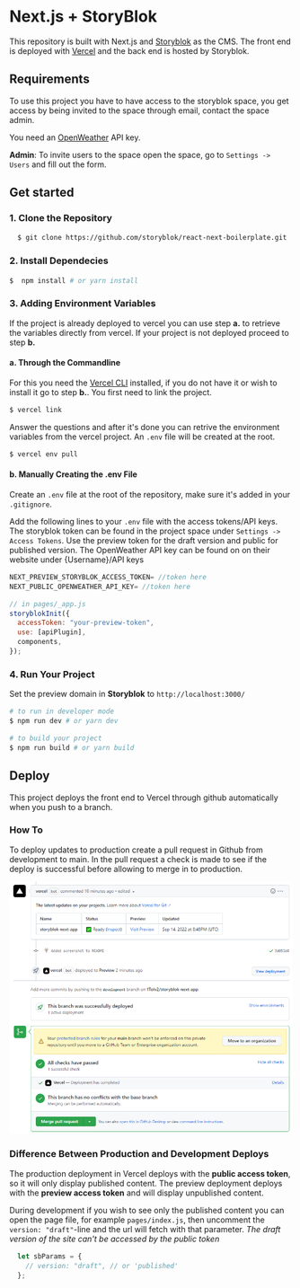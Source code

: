 # Next.js + StoryBlok

This repository is built with Next.js and [Storyblok](https://www.storyblok.com) as the CMS. The front end is deployed with [Vercel](https://vercel.com) and the back end is hosted by Storyblok.

## Requirements
To use this project you have to have access to the storyblok space, you get access by being invited to the space through email, contact the space admin. 

You need an [OpenWeather](https://openweathermap.org/) API key.

**Admin**: To invite users to the space open the space, go to `Settings -> Users` and fill out the form.

## Get started

### 1. Clone the Repository
```sh
  $ git clone https://github.com/storyblok/react-next-boilerplate.git
```

### 2. Install Dependecies 
```sh
$  npm install # or yarn install
```

### 3. Adding Environment Variables
If the project is already deployed to vercel you can use step **a.** to retrieve the variables directly from vercel. If your project is not deployed proceed to step **b.**
#### **a. Through the Commandline**
For this you need the [Vercel CLI](https://vercel.com/docs/cli) installed, if you do not have it or wish to install it go to step **b.**. You first need to link the project.
```sh
$ vercel link
``` 
Answer the questions and after it's done you can retrive the environment variables from the vercel project. An `.env` file will be created at the root. 
```sh
$ vercel env pull
```

#### **b. Manually Creating the .env File**
Create an `.env` file at the root of the repository, make sure it's added in your `.gitignore`.

Add the following lines to your `.env` file with the access tokens/API keys. The storyblok token can be found in the project space under `Settings -> Access Tokens`.
Use the preview token for the draft version and public for published version.
The OpenWeather API key can be found on on their website under {Username}/API keys 

```js
NEXT_PREVIEW_STORYBLOK_ACCESS_TOKEN= //token here
NEXT_PUBLIC_OPENWEATHER_API_KEY= //token here
```

```js
// in pages/_app.js
storyblokInit({
  accessToken: "your-preview-token",
  use: [apiPlugin],
  components,
});
```

### 4. Run Your Project
Set the preview domain in <strong>Storyblok</strong> to `http://localhost:3000/`

```sh
# to run in developer mode
$ npm run dev # or yarn dev
```

```sh
# to build your project
$ npm run build # or yarn build
```


## Deploy
This project deploys the front end to Vercel through github automatically when you push to a branch.

### **How To**
To deploy updates to production create a pull request in Github from development to main. In the pull request a check is made to see if the deploy is successful before allowing to merge in to production.

<img src="/public/pull-request-verification-screenshot.png" alt="screenshot of an approved pull request"/>

### **Difference Between Production and Development Deploys**

The production deployment in Vercel deploys with the **public access token**, so it will only display published content. The preview deployment deploys with the **preview access token** and will display unpublished content.

During development if you wish to see only the published content you can open the page file, for example `pages/index.js`, then uncomment the `version: "draft"`-line and the url will fetch with that parameter. *The draft version of the site can't be accessed by the public token*

```js
  let sbParams = {
    // version: "draft", // or 'published'
  };
```

